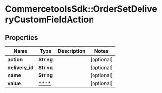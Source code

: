 # CommercetoolsSdk::OrderSetDeliveryCustomFieldAction

## Properties
Name | Type | Description | Notes
------------ | ------------- | ------------- | -------------
**action** | **String** |  | [optional] 
**delivery_id** | **String** |  | [optional] 
**name** | **String** |  | [optional] 
**value** | [****](.md) |  | [optional] 

